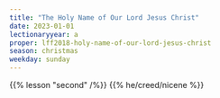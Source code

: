 ```yaml
---
title: "The Holy Name of Our Lord Jesus Christ"
date: 2023-01-01
lectionaryyear: a
proper: lff2018-holy-name-of-our-lord-jesus-christ
season: christmas
weekday: sunday
---
```

{{% lesson "second" /%}}
{{% he/creed/nicene %}}

